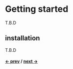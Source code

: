 # Getting started

T.B.D

## installation

T.B.D

#### [<- prev](./introduction) / [next ->](./create-first-application)
